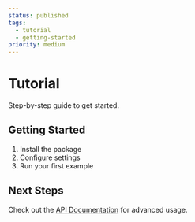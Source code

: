 ```yaml
---
status: published
tags:
  - tutorial
  - getting-started
priority: medium
---
```


# Tutorial

Step-by-step guide to get started.

## Getting Started

1. Install the package
2. Configure settings
3. Run your first example

## Next Steps

Check out the [API Documentation](./api.md) for advanced usage.
